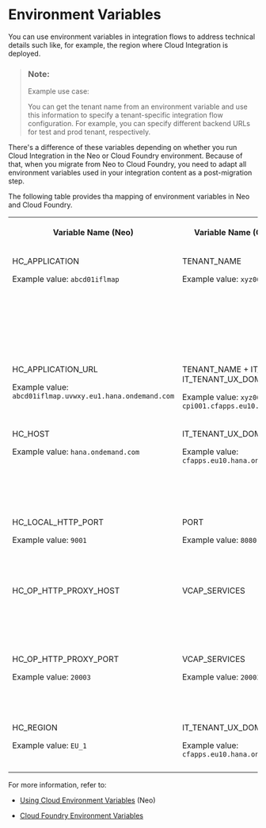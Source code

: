 <!-- loiofb24f52d522b4a3b84c762ff7e085861 -->

# Environment Variables

You can use environment variables in integration flows to address technical details such like, for example, the region where Cloud Integration is deployed.

> ### Note:  
> Example use case:
> 
> You can get the tenant name from an environment variable and use this information to specify a tenant-specific integration flow configuration. For example, you can specify different backend URLs for test and prod tenant, respectively.

There's a difference of these variables depending on whether you run Cloud Integration in the Neo or Cloud Foundry environment. Because of that, when you migrate from Neo to Cloud Foundry, you need to adapt all environment variables used in your integration content as a post-migration step.

The following table provides tha mapping of environment variables in Neo and Cloud Foundry.


<table>
<tr>
<th valign="top">

Variable Name \(Neo\)



</th>
<th valign="top">

Variable Name \(Cloud Foundry\)



</th>
<th valign="top">

Description



</th>
</tr>
<tr>
<td valign="top">

HC\_APPLICATION

Example value: `abcd01iflmap`



</td>
<td valign="top">

TENANT\_NAME

Example value: `xyz001`



</td>
<td valign="top">

Sub domain of worker application \(associated with application identifier for worker node\)



</td>
</tr>
<tr>
<td valign="top">

HC\_APPLICATION\_URL

Example value: `abcd01iflmap.uvwxy.eu1.hana.ondemand.com`



</td>
<td valign="top">

TENANT\_NAME + IT\_SYSTEM\_ID + IT\_TENANT\_UX\_DOMAIN

Example value: `xyz001.it-cpi001.cfapps.eu10.hana.ondemand.com`



</td>
<td valign="top">

URL of the worker application sub domain



</td>
</tr>
<tr>
<td valign="top">

HC\_HOST

Example value: `hana.ondemand.com`



</td>
<td valign="top">

IT\_TENANT\_UX\_DOMAIN

Example value: `cfapps.eu10.hana.ondemand.com`



</td>
<td valign="top">

Base URL of the SAP BTP region host where the application is deployed



</td>
</tr>
<tr>
<td valign="top">

HC\_LOCAL\_HTTP\_PORT

Example value: `9001`



</td>
<td valign="top">

PORT

Example value: `8080`



</td>
<td valign="top">

HTTP port of the application bound to localhost



</td>
</tr>
<tr>
<td valign="top">

HC\_OP\_HTTP\_PROXY\_HOST



</td>
<td valign="top">

VCAP\_SERVICES



</td>
<td valign="top">

Host of the HTTP Proxy for on-premise connectivity



</td>
</tr>
<tr>
<td valign="top">

HC\_OP\_HTTP\_PROXY\_PORT

Example value: `20003`



</td>
<td valign="top">

VCAP\_SERVICES

Example value: `20003`



</td>
<td valign="top">

Port of the HTTP Proxy for on-premise connectivity



</td>
</tr>
<tr>
<td valign="top">

HC\_REGION

Example value: `EU_1`



</td>
<td valign="top">

IT\_TENANT\_UX\_DOMAIN

Example value: `cfapps.eu10.hana.ondemand.com`



</td>
<td valign="top">

Region where the application is deployed



</td>
</tr>
</table>

For more information, refer to:

-   [Using Cloud Environment Variables](https://help.sap.com/viewer/ea72206b834e4ace9cd834feed6c0e09/Cloud/en-US/d553d78bf9bd4ecbac201b873f557db6.html?q=environment%20variable) \(Neo\)

-   [Cloud Foundry Environment Variables](https://docs.cloudfoundry.org/devguide/deploy-apps/environment-variable.html)


